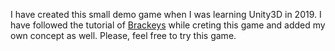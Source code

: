 I have created this small demo game when I was learning Unity3D in 2019. I have followed the tutorial of 
<a href="https://www.youtube.com/watch?v=3g5_8sE18tQ&t=2327s" target="_blank">Brackeys</a> while creting this game and added my own concept
as well. 
Please, feel free to try this game.

